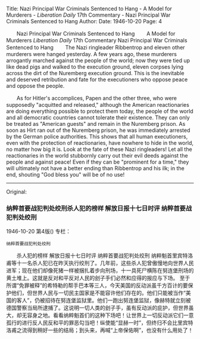 Title: Nazi Principal War Criminals Sentenced to Hang - A Model for Murderers - *Liberation Daily* 17th Commentary - Nazi Principal War Criminals Sentenced to Hang
Author:
Date: 1946-10-20
Page: 4

　　Nazi Principal War Criminals Sentenced to Hang
　　A Model for Murderers
    *Liberation Daily* 17th Commentary
    Nazi Principal War Criminals Sentenced to Hang
　　The Nazi ringleader Ribbentrop and eleven other murderers were hanged yesterday. A few years ago, these murderers arrogantly marched against the people of the world; now they were tied up like dead pigs and walked to the execution ground, eleven corpses lying across the dirt of the Nuremberg execution ground. This is the inevitable and deserved retribution and fate for the executioners who oppose peace and oppose the people.

　　As for Hitler's accomplices, Papen and the other three, who were supposedly "acquitted and released," although the American reactionaries are doing everything possible to protect them today, the people of the world and all democratic countries cannot tolerate their existence. They can only be treated as "American guests" and remain in the Nuremberg prison. As soon as Hirt ran out of the Nuremberg prison, he was immediately arrested by the German police authorities. This shows that all human executioners, even with the protection of reactionaries, have nowhere to hide in the world, no matter how big it is. Look at the fate of these Nazi ringleaders! Let all the reactionaries in the world stubbornly carry out their evil deeds against the people and against peace! Even if they can be "prominent for a time," they will ultimately not have a better ending than Ribbentrop and his ilk; in the end, shouting "God bless you" will be of no use!



<hr /> 

Original: 


### 纳粹首要战犯判处绞刑杀人犯的榜样  解放日报十七日时评  纳粹首要战犯判处绞刑

1946-10-20
第4版()
专栏：

    纳粹首要战犯判处绞刑
　　杀人犯的榜样
    解放日报十七日时评
    纳粹首要战犯判处绞刑
    纳粹魁首里宾特洛甫等十一名杀人犯已在昨天执行绞刑了。几年前，这些杀人犯曾傲慢地向世界人民进军；现在他们却像死猪一样被捆扎着步向刑场，十一具死尸横陈在努连堡刑场的黄土堆上。这就是反对和平反对人民的刽子手们必然和应得的报应与下场。
    至于所谓“免罪被释”的希特勒的帮手巴本等三人，今天美国的反动派虽千方百计的要保护他们，但世界人民与一切民主国家是不能容许他们存在的。他们只能被当作“美国的客人”，仍被招待在努连堡监狱里。他们一跑出努连堡监狱，像赫特就立刻被德国警察当局所逮捕了。这说明一切人类的刽子手，虽有反动派的庇护，但世界虽大，却无容身之地。看看纳粹魁首们的这种下场吧！让世界上一切反动派它们一意孤行的进行反人民反和平的罪恶勾当吧！纵使能“显赫一时”，但终归不会比里宾特洛甫之流得到稍好一些的结局；到头来，再喊“上帝保佑啊”，也没有什么用处了！
